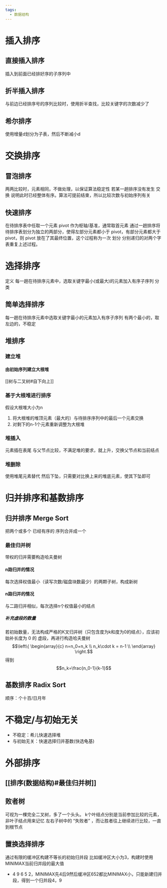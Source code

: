 ```yaml
---
tags:
  - 数据结构
---
```

# 插入排序
## 直接插入排序
插入到前面已经排好序的子序列中
## 折半插入排序
与前边已经排序号的序列比较时，使用折半查找，比较关键字的次数减少了
## 希尔排序
使用增量d划分为子表，然后不断减小d
# 交换排序
## 冒泡排序
两两比较时，元素相同，不做处理，以保证算法稳定性
若某一趟排序没有发生 交换 说明此时已经整体有序。算法可提前结束，所以比较次数与初始序列有关
## 快速排序
在待排序表中任取一个元素 pivot 作为枢轴/基准，通常取首元素
通过一趟排序将待排序表划分为独立的两部分，使得左部分元素都小于 pivot，有部分元素都大于pivot，则 pivot 放在了其最终位置，这个过程称为一次 划分
分别递归的对两个字表重复上述过程。
# 选择排序
定义
每一趟在待排序元素中，选取关键字最小(或最大)的元素加入有序子序列
分类
## 简单选择排序
每一趟在待排序元素中选取关键字最小的元素加入有序子序列
有两个最小的，取左边的，不稳定
## 堆排序
### 建立堆
#### 由初始序列建立大根堆
[[树与二叉树#自下向上]]
### 基于大根堆进行排序
假设大根堆大小为n
1. 将大根堆的堆顶元素（最大的）与待排序序列中的最后一个元素交换
2. 对剩下的n-1个元素重新调整为大根堆
### 堆插入
元素插在表尾
与父节点比较，不满足堆的要求，就上升，交换父节点和当前结点
### 堆删除
使用堆尾元素替代
然后下坠，只需要对比换上来的堆底元素，使其下坠即可
# 归并排序和基数排序
## 归并排序 Merge Sort
把两个或多个 已经有序的 序列合并成一个
### 最佳归并树
带权的归并需要构造哈夫曼树
#### n路归并的情况
每次选择权值最小（读写次数/磁盘块数最少）的两颗子树，构成新树
#### n路归并的情况
与二路归并相似，每次选择n个权值最小的结点
##### 补充虚段的数量
若初始数量，无法构成严格的K叉归并树（只包含度为k和度为0的结点），应该初始补长度为 0 的 虚段，再进行构造哈夫曼树
$$\left\{
\begin{array}{c}
    n=n_0+n_k \\
    n_k\cdot k = n-1 \\
\end{array}
\right.$$
得到$$n_k=\frac{n_0-1}{k-1}$$
## 基数排序 Radix Sort
顺序：个十百/日月年
# 不稳定/与初始无关
- 不稳定：希儿快速选择堆
- 与初始无关：快速选择归并基数(快选龟基)
# 外部排序
## [[排序(数据结构)#最佳归并树]]
## 败者树
可视为一棵完全二叉树，多了一个头头。
k个叶结点分别是当前参加比较的元素，非叶子结点用来记忆 左右子树中的 “失败者” ，而让胜者往上继续进行比较，一直到根节点
## 置换选择排序
通过有限的缓冲区构建不等长的初始归并段
比如缓冲区大小为3，构建时使用MINIMAX当前归并段的最大值
- 4 9 6 5 2，MINIMAX先4后9然后缓冲区652都比MINIMAX小，只能新建归并段，得到一个归并段4，9 